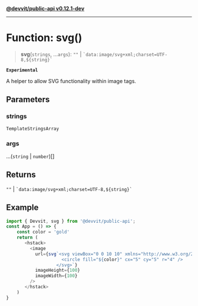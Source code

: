 [**@devvit/public-api v0.12.1-dev**](../README.md)

---

# Function: svg()

> **svg**(`strings`, ...`args`): `""` \| `` `data:image/svg+xml;charset=UTF-8,${string}` ``

**`Experimental`**

A helper to allow SVG functionality within image tags.

## Parameters

### strings

`TemplateStringsArray`

### args

...(`string` \| `number`)[]

## Returns

`""` \| `` `data:image/svg+xml;charset=UTF-8,${string}` ``

## Example

```ts
import { Devvit, svg } from '@devvit/public-api';
const App = () => {
    const color = 'gold'
    return (
       <hstack>
         <image
           url={svg`<svg viewBox="0 0 10 10" xmlns="http://www.w3.org/2000/svg">
                     <circle fill="${color}" cx="5" cy="5" r="4" />
                   </svg>`}
           imageHeight={100}
           imageWidth={100}
         />
       </hstack>
    )
}
```
